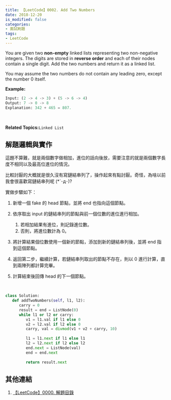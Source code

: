 ```yaml
---
title: 【LeetCode】0002. Add Two Numbers
date: 2018-12-20
is_modified: false
categories:
- 面試刷題
tags:
- LeetCode
--- 
```


You are given two **non-empty** linked lists representing two non-negative integers. The digits are stored in **reverse order** and each of their nodes contain a single digit. Add the two numbers and return it as a linked list.

You may assume the two numbers do not contain any leading zero, except the number 0 itself.
<!--more-->

**Example:**
```python
Input: (2 -> 4 -> 3) + (5 -> 6 -> 4)
Output: 7 -> 0 -> 8
Explanation: 342 + 465 = 807.
```

<br class="big">

**Related Topics:**`Linked List`



## 解題邏輯與實作
這題不算難，就是兩個數字做相加，進位的話向後放，需要注意的就是兩個數字長度不相同以及最高位進位的情況。

比較討厭的大概就是很久沒有寫鏈結串列了，操作起來有點討厭。奇怪，為啥以前我會很喜歡寫鏈結串列呢 (*´･д･)?
<br class="big">

實做步驟如下：
1. 新增一個 fake 的 head 節點，並將 end 也指向這個節點。

2. 依序取出 input 的鏈結串列的節點與前一個位數的進位進行相加。
	1. 若相加結果有進位，則記錄進位數。
	2. 否則，將進位數計為 0。

3. 將計算結果個位數使用一個新的節點，添加到新的鏈結串列後，並將 end 指到這個節點。

4. 返回第二步，繼續計算，若鏈結串列取出的節點不存在，則以 0 進行計算，直到兩陣列都計算完畢。

5. 計算結束後回傳 head 的下一個節點。
<br class="big">

```python
class Solution:
   def addTwoNumbers(self, l1, l2):
      carry = 0
      result = end = ListNode(0)            
      while l1 or l2 or carry:
         v1 = l1.val if l1 else 0
         v2 = l2.val if l2 else 0
         carry, val = divmod(v1 + v2 + carry, 10)
                                    
         l1 = l1.next if l1 else l1
         l2 = l2.next if l2 else l2
         end.next = ListNode(val)
         end = end.next
                  
         return result.next
```



## 其他連結
1. [【LeetCode】0000. 解題目錄](/LeetCode-0000-Contents/)